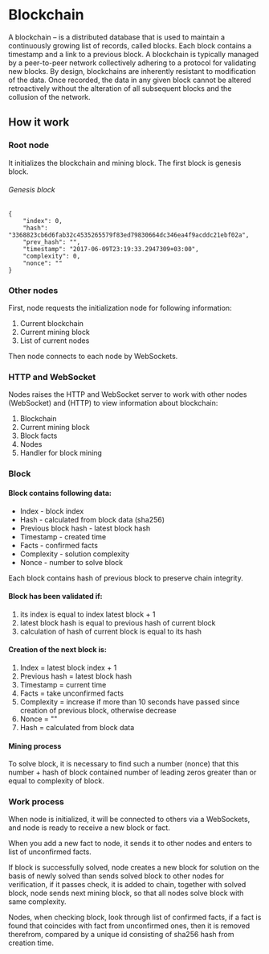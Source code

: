 # Blockchain
A blockchain – is a distributed database that is used to maintain a 
continuously growing list of records, called blocks.
Each block contains a timestamp and a link to a previous block.
A blockchain is typically managed by a peer-to-peer network collectively 
adhering to a protocol for validating new blocks. By design, blockchains 
are inherently resistant to modification of the data. Once recorded, 
the data in any given block cannot be altered retroactively without 
the alteration of all subsequent blocks and the collusion of the network.

## How it work
### Root node
It initializes the blockchain and mining block. 
The first block is genesis block.
###### Genesis block
```
{
    "index": 0,
    "hash": "3368823cb6d6fab32c4535265579f83ed79830664dc346ea4f9acddc21ebf02a",
    "prev_hash": "",
    "timestamp": "2017-06-09T23:19:33.2947309+03:00",
    "complexity": 0,
    "nonce": ""
}
```

### Other nodes
First, node requests the initialization node for following information:
1. Current blockchain
2. Current mining block
3. List of current nodes

Then node connects to each node by WebSockets.

### HTTP and WebSocket
Nodes raises the HTTP and WebSocket server 
to work with other nodes (WebSocket) and (HTTP) to view information about blockchain:
1. Blockchain
2. Current mining block
3. Block facts
4. Nodes
5. Handler for block mining

### Block
#### Block contains following data:
- Index - block index
- Hash - calculated from block data (sha256)
- Previous block hash - latest block hash
- Timestamp - created time
- Facts - confirmed facts
- Complexity - solution complexity
- Nonce - number to solve block

Each block contains hash of previous block to preserve chain integrity.

#### Block has been validated if:
1. its index is equal to index latest block + 1
2. latest block hash is equal to previous hash of current block 
3. calculation of hash of current block is equal to its hash

#### Creation of the next block is:
1. Index = latest block index + 1
2. Previous hash = latest block hash
3. Timestamp = current time
4. Facts = take unconfirmed facts
5. Complexity = increase if more than 10 seconds have passed since 
creation of previous block, otherwise decrease
6. Nonce = ""
7. Hash = calculated from block data

#### Mining process
To solve block, it is necessary to find such a number (nonce)
that this number + hash of block contained number of leading zeros 
greater than or equal to complexity of block.

### Work process
When node is initialized, it will be connected to others 
via a WebSockets, and node is ready to receive a new block or fact.

When you add a new fact to node, it sends it to other nodes 
and enters to list of unconfirmed facts.

If block is successfully solved, 
node creates a new block for solution on the basis of newly solved
than sends solved block to other nodes for verification, 
if it passes check, it is added to chain, 
together with solved block, node sends next mining block, 
so that all nodes solve block with same complexity.

Nodes, when checking block, look through list of confirmed facts, 
if a fact is found that coincides with fact from unconfirmed ones, 
then it is removed therefrom, compared by a unique id consisting of
sha256 hash from creation time.
